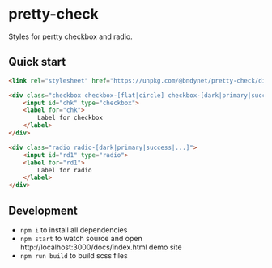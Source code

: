 # pretty-check

Styles for pertty checkbox and radio.

## Quick start

```html
<link rel="stylesheet" href="https://unpkg.com/@bndynet/pretty-check/dist/pretty-check.css">

<div class="checkbox checkbox-[flat|circle] checkbox-[dark|primary|success|...]">
    <input id="chk" type="checkbox">
    <label for="chk">
        Label for checkbox
    </label>
</div>

<div class="radio radio-[dark|primary|success|...]">
    <input id="rd1" type="radio">
    <label for="rd1">
        Label for radio
    </label>
</div>
```

## Development

- `npm i` to install all dependencies
- `npm start` to watch source and open http://localhost:3000/docs/index.html demo site
- `npm run build` to build scss files
